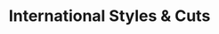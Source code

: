 ---
title: "International Styles & Cuts"
url: /whitsett/international-styles-und-cuts/
shop: Friseur
---
